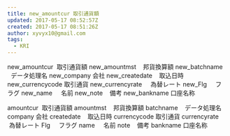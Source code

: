 ```yaml
---
title: new_amountcur 取引通貨額
updated: 2017-05-17 08:52:57Z
created: 2017-05-17 08:51:26Z
author: xyvyx10@gmail.com
tags:
  - KRI
---
```


new_amountcur  取引通貨額
new_amountmst    邦貨換算額
new_batchname    データ処理名
new_company 会社
new_createdate    取込日時
new_currencycode 取引通貨
new_currencyrate     為替レート
new_Flg     フラグ
new_name     名前
new_note    備考
new_bankname 口座名称

amountcur  取引通貨額
amountmst    邦貨換算額
batchname    データ処理名
company 会社
createdate    取込日時
currencycode 取引通貨
currencyrate     為替レート
Flg     フラグ
name     名前
note    備考
bankname 口座名称